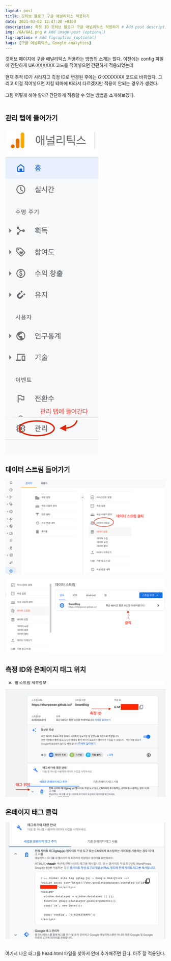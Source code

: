 ```yaml
---
layout: post
title: 깃허브 블로그 구글 애널리틱스 적용하기
date: 2021-03-02 12:47:20 +0300
description: 측정 ID 깃허브 블로그 구글 애널리틱스 적용하기 # Add post description (optional)
img: /GA/GA1.png # Add image post (optional)
fig-caption: # Add figcaption (optional)
tags: [구글 애널리틱스, Google analytics]
---
```

깃허브 페이지에 구글 애널리틱스 적용하는 방법의 소개는 많다. 이전에는 config 파일에 간단하게 UA-XXXXXX 코드를 적어넣으면 간편하게 적용되었는데<br>  
현재 추적 ID가 사라지고 측정 ID로 변경된 후에는 G-XXXXXXX 코드로 바뀌었다. 그리고 이걸 적어넣으면 지킬 테마에 따라서 다르겠지만 적용이 안되는 경우가 생겼다.<br><br>
그럼 어떻게 해야 할까? 간단하게 적용할 수 있는 방법을 소개해보겠다.<br><br>


## 관리 탭에 들어가기
![2](/assets/img/GA/GA2.png)<br>

## 데이터 스트림 들어가기
![3](/assets/img/GA/GA3.png)<br>

![4](/assets/img/GA/GA4.png)<br>

## 측정 ID와 온페이지 태그 위치
![5](/assets/img/GA/GA5.png)<br>

## 온페이지 태그 클릭
![6](/assets/img/GA/GA6.png)<br><br>


여기서 나온 태그를 head.html 파일을 찾아서 <head> 안에 추가해주면 된다. 아주 잘 적용된다.